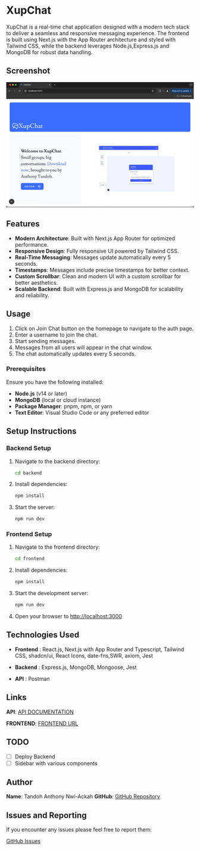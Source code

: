 # XupChat

XupChat is a real-time chat application designed with a modern tech stack to deliver a seamless and responsive messaging experience. The frontend is built using Next.js with the App Router architecture and styled with Tailwind CSS, while the backend leverages Node.js,Express.js and MongoDB for robust data handling.

## Screenshot

![XupChat Screenshot](./screenshot.png)

## Features

- **Modern Architecture**: Built with Next.js App Router for optimized performance.
- **Responsive Design**: Fully responsive UI powered by Tailwind CSS.
- **Real-Time Messaging**: Messages update automatically every 5 seconds.
- **Timestamps**: Messages include precise timestamps for better context.
- **Custom Scrollbar**: Clean and modern UI with a custom scrollbar for better aesthetics.
- **Scalable Backend**: Built with Express.js and MongoDB for scalability and reliability.

## Usage

1. Click on Join Chat button on the homepage to navigate to the auth page.
2. Enter a username to join the chat.
3. Start sending messages.
4. Messages from all users will appear in the chat window.
5. The chat automatically updates every 5 seconds.

### Prerequisites

Ensure you have the following installed:

- **Node.js** (v14 or later)
- **MongoDB** (local or cloud instance)
- **Package Manager**: pnpm, npm, or yarn
- **Text Editor**: Visual Studio Code or any preferred editor

## Setup Instructions

### Backend Setup

1. Navigate to the backend directory:

   ```bash
   cd backend
   ```

2. Install dependencies:

   ```bash
   npm install
   ```

3. Start the server:
   ```bash
   npm run dev
   ```

### Frontend Setup

1. Navigate to the frontend directory:

   ```bash
   cd frontend
   ```

2. Install dependencies:

   ```bash
   npm install
   ```

3. Start the development server:

   ```bash
   npm run dev
   ```

4. Open your browser to [http://localhost:3000](http://localhost:3000)


## Technologies Used

- **Frontend** : React.js, Next.js with App Router and Typescript, Tailwind CSS, shadcn/ui, React Icons, date-fns,SWR, axiom, Jest

- **Backend** : Express.js, MongoDB, Mongoose, Jest

- **API** : Postman

## Links

**API**: [API DOCUMENTATION](https://documenter.getpostman.com/view/43379245/2sB2cPiQEU)

**FRONTEND**: [FRONTEND URL](https://chat-group-frontend-eta.vercel.app/)

## TODO

- [ ] Deploy Backend
- [ ] Sidebar with various components

## Author

**Name**: Tandoh Anthony Nwi-Ackah
**GitHub**: [GitHub Repository](https://github.com/TandohAnthonyNwiAckah)

## Issues and Reporting

If you encounter any issues please feel free to report them:

[GitHub Issues](https://github.com/TandohAnthonyNwiAckah/mern-project/issues)